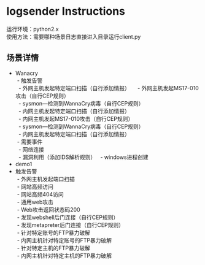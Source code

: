 # logsender Instructions
运行环境：python2.x  
使用方法：需要哪种场景日志直接进入目录运行client.py
## 场景详情
- Wanacry  
  - 触发告警  
   - 外网主机发起特定端口扫描（自行添加情报）  
   - 外网主机发起MS17-010攻击（自行CEP规则）    
   - sysmon—检测到WannaCry病毒（自行CEP规则）  
   - 内网主机发起特定端口扫描（自行添加情报）  
   - 内网主机发起MS17-010攻击（自行CEP规则）  
   - sysmon—检测到WannaCry病毒（自行CEP规则）  
   - 内网主机发起特定端口扫描（自行添加情报）    
  - 需要事件  
   - 网络连接  
   - 漏洞利用（添加IDS解析规则）
   - windows进程创建  
- demo1
 - 触发告警  
  - 外网主机发起端口扫描  
  - 网站高频访问  
  - 网站高频404访问  
  - 通用web攻击  
  - Web攻击返回状态码200  
  - 发现webshell后门连接（自行CEP规则）  
  - 发现metapreter后门连接（自行CEP规则）  
  - 针对特定账号的FTP暴力破解  
  - 内网主机针对特定账号的FTP暴力破解  
  - 针对特定主机的FTP暴力破解  
  - 内网主机针对特定主机的FTP暴力破解
